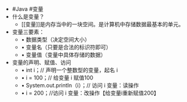 - #Java #变量
- 什么是变量？
	- [[变量]]是内存当中的一块空间。是计算机中存储数据最基本的单元。
- 变量三要素：
	- • 数据类型（决定空间大小）
	- • 变量名（只要是合法的标识符即可）
	- • 变量值（变量中具体存储的数据）
- 变量的声明、赋值、访问
	- • int i；// 声明一个整数型的变量，起名 i
	- • i = 100；// 给变量 i 赋值100
	- • System.out.printIn（i）；// 访问 i 变量：读操作
	- • i = 200；//访问 i 变量：改操作【给变量i重新赋值200】